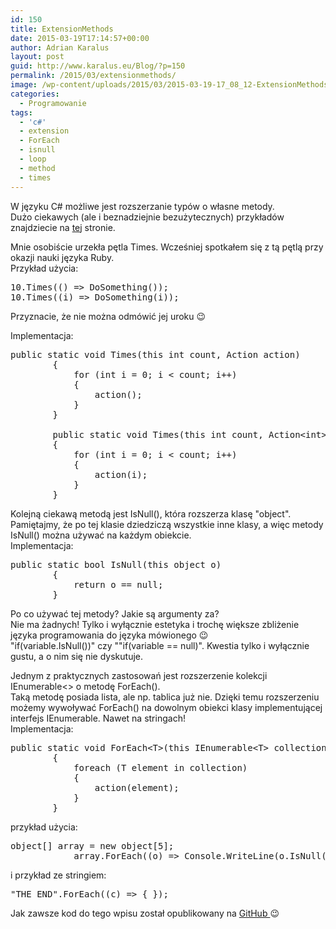 ```yaml
---
id: 150
title: ExtensionMethods
date: 2015-03-19T17:14:57+00:00
author: Adrian Karalus
layout: post
guid: http://www.karalus.eu/Blog/?p=150
permalink: /2015/03/extensionmethods/
image: /wp-content/uploads/2015/03/2015-03-19-17_08_12-ExtensionMethods-Microsoft-Visual-Studio.png
categories:
  - Programowanie
tags:
  - 'c#'
  - extension
  - ForEach
  - isnull
  - loop
  - method
  - times
---
```

W języku C# możliwe jest rozszerzanie typów o własne metody.  
Dużo ciekawych (ale i beznadziejnie bezużytecznych) przykładów znajdziecie na <a href="http://extensionmethod.net/csharp/" target="_blank">tej</a> stronie.

<!--more-->

Mnie osobiście urzekła pętla Times. Wcześniej spotkałem się z tą pętlą przy okazji nauki języka Ruby.  
Przykład użycia:

<pre class="brush: csharp; title: ; notranslate" title="">10.Times(() =&gt; DoSomething());
10.Times((i) =&gt; DoSomething(i));
</pre>

Przyznacie, że nie można odmówić jej uroku 😉

Implementacja:

<pre class="brush: csharp; title: ; notranslate" title="">public static void Times(this int count, Action action)
        {
            for (int i = 0; i &lt; count; i++)
            {
                action();
            }
        }

        public static void Times(this int count, Action&lt;int&gt; action)
        {
            for (int i = 0; i &lt; count; i++)
            {
                action(i);
            }
        }
</pre>

Kolejną ciekawą metodą jest IsNull(), która rozszerza klasę "object".  
Pamiętajmy, że po tej klasie dziedziczą wszystkie inne klasy, a więc metody IsNull() można używać na każdym obiekcie.  
Implementacja:

<pre class="brush: csharp; title: ; notranslate" title="">public static bool IsNull(this object o)
        {
            return o == null;
        }
</pre>

Po co używać tej metody? Jakie są argumenty za?  
Nie ma żadnych! Tylko i wyłącznie estetyka i trochę większe zbliżenie języka programowania do języka mówionego 😉  
"if(variable.IsNull())" czy ""if(variable == null)". Kwestia tylko i wyłącznie gustu, a o nim się nie dyskutuje.

Jednym z praktycznych zastosowań jest rozszerzenie kolekcji IEnumerable<> o metodę ForEach().  
Taką metodę posiada lista, ale np. tablica już nie. Dzięki temu rozszerzeniu możemy wywoływać ForEach() na dowolnym obiekci klasy implementującej interfejs IEnumerable. Nawet na stringach!  
Implementacja:

<pre class="brush: csharp; title: ; notranslate" title="">public static void ForEach&lt;T&gt;(this IEnumerable&lt;T&gt; collection, Action&lt;T&gt; action)
        {
            foreach (T element in collection)
            {
                action(element);
            }
        }
</pre>

przykład użycia:

<pre class="brush: csharp; title: ; notranslate" title="">object[] array = new object[5];
            array.ForEach((o) =&gt; Console.WriteLine(o.IsNull() ? "null" : "not null"));
</pre>

i przykład ze stringiem:

<pre class="brush: csharp; title: ; notranslate" title="">"THE END".ForEach((c) =&gt; { });
</pre>

 

Jak zawsze kod do tego wpisu został opublikowany na <a href="https://github.com/RamzesBlog/ExtensionMethods" target="_blank">GitHub </a>😉